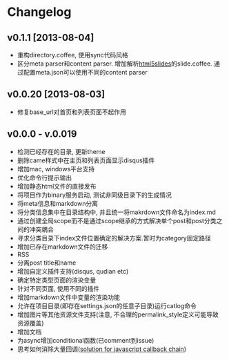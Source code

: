 # Changelog

## v0.1.1 [2013-08-04]

* 重构directory.coffee, 使用sync代码风格
* 区分meta parser和content parser. 增加解析[html5slides](https://code.google.com/p/html5slides/)的slide.coffee. 通过配置meta.json可以使用不同的content parser

## v0.0.20 [2013-08-03]

* 修复base\_url对首页和列表页面不起作用

## v0.0.0 - v.0.019

* 检测已经存在的目录, 更新theme
* 删除came样式中在主页和列表页面显示disqus插件
* 增加mac, windows平台支持
* 优化命令行提示输出
* 增加静态html文件的直接发布
* 将项目作为binary服务启动, 测试非同级目录下的生成情况
* 将meta信息和markdown分离
* 将分类信息集中在目录结构中, 并且统一将makrdown文件命名为index.md
* 通过创建全局scope而不是通过scope继承的方式解决单个post和post分类之间的冲突耦合
* 寻求分类目录下index文件位置确定的解决方案.暂时为category固定路径
* 增加已存在markdown文件的迁移
* RSS
* 分离post title和name
* 增加自定义插件支持(disqus, qudian etc)
* 确定特定类型页面的渲染变量
* 针对不同页面, 使用不同的插件
* 增加markdown文件中变量的渲染功能
* 允许在项目目录(即存在settings.json的任意子目录)运行catlog命令
* 增加图片等其他资源文件支持(注意, 不合理的permalink\_style定义可能导致资源覆盖)
* 增加文档
* 为async增加conditional函数(已comment到issue)
* 思考如何消除大量回调([solution for javascript callback chain](http://blog.cattail.me/Tech/2013/06/18/solution-for-javascript-async-callback-chain/index.html))
